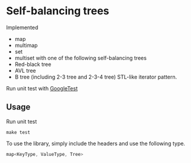 # Self-balancing trees

Implemented 
* map
* multimap
* set
* multiset
with one of the following self-balancing trees
* Red-black tree
* AVL tree
* B tree (including 2-3 tree and 2-3-4 tree)
STL-like iterator pattern.

Run unit test with [GoogleTest](https://github.com/google/googletest)

## Usage
Run unit test
```
make test
```

To use the library, simply include the headers and use the following type.
```C++
map<KeyType, ValueType, Tree> 
```
